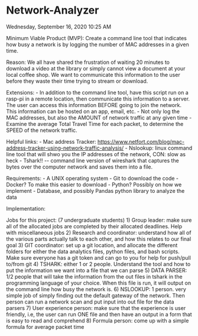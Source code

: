 # Network-Analyzer

Wednesday, September 16, 2020
10:25 AM

Minimum Viable Product (MVP):
Create a command line tool that indicates how busy a network is by logging the number of MAC addresses in a given time.

Reason: 
We all have shared the frustration of waiting 20 minutes to download a video at the library or simply cannot view a document at your local coffee shop. We want to communicate this information to the user before they waste their time trying to stream or download.

Extensions:
	- In addition to the command line tool, have this script run on a rasp-pi in a remote location, then communicate this information to a server. The user can access this information BEFORE going to join the network. This information can be hosted on an app, email, etc.
	- Not only log the MAC addresses, but also the AMOUNT of network traffic at any given time
	- Examine the average Total Travel Time for each packet, to determine the SPEED of the network traffic.  


Helpful links: 
	- Mac address Tracker: https://www.netfort.com/blog/mac-address-tracker-using-network-traffic-analysis/
	- Nslookup: linux command line tool that will shwo you the IP addresses of the network, CON: slow as heck
	- Tshark!! -- command line version of wireshark that captures the bytes over the computer network and saves them into a file.
	
Requirements:
	- A UNIX operating system
	- Git to download the code
	- Docker? To make this easier to download
	- Python? Possibly on how we implement
	- Database, and possibly Pandas python library to analyze the data
	
Implementation: 

Jobs for this project: (7 undergraduate students)
	1) Group leader: make sure all of the allocated jobs are completed by their allocated deadlines. Help with miscellaneous jobs
	2) Research and coordinator: understand how all of the various parts actually talk to each other, and how this relates to our final goal
	3) GIT coordinator: set up a git location, and allocate the different folders for either the data analytics files, python files, and bash scripts. Make sure everyone has a git token and can go to you for help for push/pull to/from git
	4) TSHARK: either 1 or 2 people. Understand the tool and how to put the information we want into a file that we can parse 
	5) DATA PARSER: 1/2 people that will take the information from the out files in tshark in the programming language of your choice. When this file is run, it will output on the command line how busy the network is.
	6) NSLOOKUP:  1 person. very simple job of simply finding out the default gateway of the network. Then person can run a network scan and put input into out file for the data parsers
	7) User experience person: make sure that the experience is user friendly, i.e, the user can run ONE file and then have an output in a form that is easy to read and comprehend
	8) Formula person: come up with a simple formula for average packet time  

